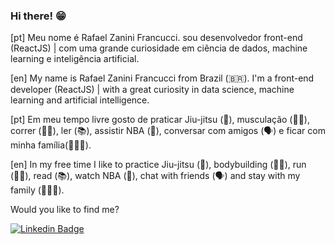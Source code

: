 ### Hi there! 😁

[pt] Meu nome é Rafael Zanini Francucci. sou desenvolvedor front-end (ReactJS) | com uma grande curiosidade em ciência de dados, machine learning e inteligência artificial.

[en] My name is Rafael Zanini Francucci from Brazil (🇧🇷). I'm a front-end developer (ReactJS) | with a great curiosity in data science, machine learning and artificial intelligence.

[pt] Em meu tempo livre gosto de praticar Jiu-jitsu (🥋), musculação (💪🏼), correr (🏃🏼), ler (📚), assistir NBA (🏀), conversar com amigos (🗣️) e ficar com minha família(👨‍👩‍👧).

[en] In my free time I like to practice Jiu-jitsu (🥋), bodybuilding (💪🏼), run (🏃🏼), read (📚), watch NBA (🏀), chat with friends (🗣️) and stay with my family (👨‍👩‍👧).

Would you like to find me?

[![Linkedin Badge](https://img.shields.io/badge/-LinkedIn-blue?style=flat-square&logo=Linkedin&logoColor=white&link=https://https://www.linkedin.com/in/rafaelzaninifrancucci/)](https://www.linkedin.com/in/rafaelzaninifrancucci/)

